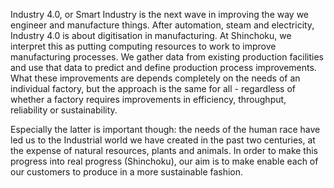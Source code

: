 

Industry 4.0, or Smart Industry is the next wave in improving the way we engineer and manufacture things. After automation, steam and electricity, Industry 4.0 is about digitisation in manufacturing. 
At Shinchoku, we interpret this as putting computing resources to work to improve manufacturing processes. We gather data from existing production facilities and use that data to predict and define production process improvements.
What these improvements are depends completely on the needs of an individual factory, but the approach is the same for all - regardless of whether a factory requires improvements in efficiency, throughput, reliability or sustainability. 

Especially the latter is important though: the needs of the human race have led us to the Industrial world we have created in the past two centuries, at the expense of natural resources, plants and animals. In order to make this progress into real progress (Shinchoku), our aim is to make enable each of our customers to produce in a more sustainable fashion.



